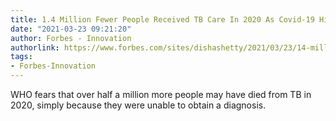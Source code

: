 ```yaml
---
title: 1.4 Million Fewer People Received TB Care In 2020 As Covid-19 Hits Services
date: "2021-03-23 09:21:20"
author: Forbes - Innovation
authorlink: https://www.forbes.com/sites/dishashetty/2021/03/23/14-million-fewer-people-received-tb-care-in-2020-as-covid-19-hits-services/
tags:
- Forbes-Innovation
---
```

WHO fears that over half a million more people may have died from TB in 2020, simply because they were unable to obtain a diagnosis.